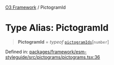 [O3 Framework](../API.md) / PictogramId

# Type Alias: PictogramId

> **PictogramId** = *typeof* [`pictogramIds`](../variables/pictogramIds.md)\[`number`\]

Defined in: [packages/framework/esm-styleguide/src/pictograms/pictograms.tsx:36](https://github.com/openmrs/openmrs-esm-core/blob/main/packages/framework/esm-styleguide/src/pictograms/pictograms.tsx#L36)
